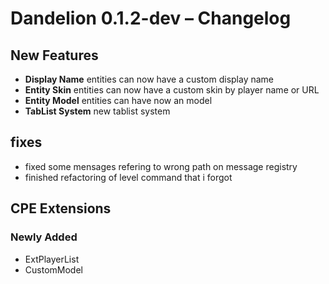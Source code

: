 # Dandelion 0.1.2-dev – Changelog

## New Features
- **Display Name** entities can now have a custom display name
- **Entity Skin** entities can now have a custom skin by player name or URL
- **Entity Model** entities can have now an model
- **TabList System** new tablist system

## fixes
- fixed some mensages refering to wrong path on message registry
- finished refactoring of level command that i forgot
## CPE Extensions

### Newly Added
- ExtPlayerList
- CustomModel
